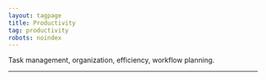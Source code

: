 ```yaml
---
layout: tagpage
title: Productivity
tag: productivity
robots: noindex
---
```


Task management, organization, efficiency, workflow planning.

---
